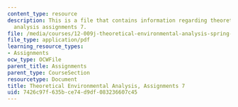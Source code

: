 ```yaml
---
content_type: resource
description: This is a file that contains information regarding theoretical environmental
  analysis assignments 7.
file: /media/courses/12-009j-theoretical-environmental-analysis-spring-2015/7426c97f635bce74d9df083236607c45_MIT12_009JS15_pset7.pdf
file_type: application/pdf
learning_resource_types:
- Assignments
ocw_type: OCWFile
parent_title: Assignments
parent_type: CourseSection
resourcetype: Document
title: Theoretical Environmental Analysis, Assignments 7
uid: 7426c97f-635b-ce74-d9df-083236607c45
---
```

